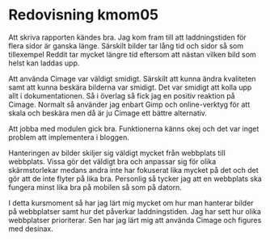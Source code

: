 ---
---
Redovisning kmom05
=========================

Att skriva rapporten kändes bra. Jag kom fram till att laddningstiden för flera sidor är ganska länge. Särskilt bilder tar lång tid och sidor så som tillexempel Reddit tar mycket längre tid eftersom att nästan vilken bild som helst kan laddas upp.

Att använda Cimage var väldigt smidigt. Särskilt att kunna ändra kvaliteten samt att kunna beskära bilderna var smidigt. Det var smidigt att kolla upp allt i dokumentationen. Så i överlag så fick jag en positiv reaktion på Cimage. Normalt så använder jag enbart Gimp och online-verktyg för att skala och beskära men då är ju Cimage ett bättre alternativ.

Att jobba med modulen gick bra. Funktionerna känns okej och det var inget problem att implementera i bloggen.

Hanteringen av bilder skiljer sig väldigt mycket från webbplats till webbplats. Vissa gör det väldigt bra och anpassar sig för olika skärmstorlekar medans andra inte har fokuserat lika mycket på det och det gör att de inte flyter på lika bra. Personlig så tycker jag att en webbplats ska fungera minst lika bra på mobilen så som på datorn.

I detta kursmoment så har jag lärt mig mycket om hur man hanterar bilder på webbplatser samt hur det påverkar laddningstiden. Jag har sett hur olika webbplatser prioriterar. Sen har jag lärt mig att använda Cimage och figures med desinax.
